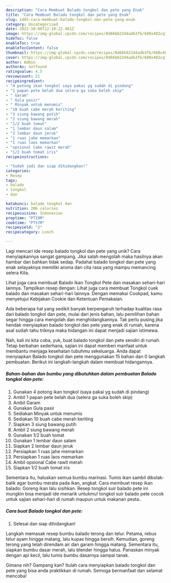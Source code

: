 ```yaml
---
description: "Cara Membuat Balado tongkol dan pete yang Enak"
title: "Cara Membuat Balado tongkol dan pete yang Enak"
slug: 1405-cara-membuat-balado-tongkol-dan-pete-yang-enak
category: Uncategorized
date: 2022-10-06T22:10:22.461Z
image: https://img-global.cpcdn.com/recipes/8d66b82344adb3fb/680x482cq70/balado-tongkol-dan-pete-foto-resep-utama.jpg
hideToc: false
enableToc: true
enableTocContent: false
thumbnail: https://img-global.cpcdn.com/recipes/8d66b82344adb3fb/680x482cq70/balado-tongkol-dan-pete-foto-resep-utama.jpg
cover: https://img-global.cpcdn.com/recipes/8d66b82344adb3fb/680x482cq70/balado-tongkol-dan-pete-foto-resep-utama.jpg
author: Admin
authorAv: notfound
ratingvalue: 4.5
reviewcount: 21
recipeingredient:
- "4 potong ikan tongkol saya pakai yg sudah di pindang"
- "1 papan pete belah dua selera ga suka boleh skip"
- " Garam"
- " Gula pasir"
- " Minyak untuk menumis"
- "10 buah cabe merah keriting"
- "3 siung bawang putih"
- "2 siung bawang merah"
- "1/2 buah tomat"
- "1 lembar daun salam"
- "2 lembar daun jeruk"
- "1 ruas jahe memarkan"
- "1 ruas laos memarkan"
- "opsional Cabe rawit merah"
- "1/2 buah tomat iris"
recipeinstructions:

- "Sudah jadi dan siap dihidangkan!"
categories:
- Resep
tags:
- balado
- tongkol
- dan

katakunci: balado tongkol dan 
nutrition: 206 calories
recipecuisine: Indonesian
preptime: "PT19M"
cooktime: "PT57M"
recipeyield: "2"
recipecategory: Lunch

---
```





Lagi mencari ide resep balado tongkol dan pete yang unik? Cara menyiapkannya sangat gampang. Jika salah mengolah maka hasilnya akan hambar dan bahkan tidak sedap. Padahal balado tongkol dan pete yang enak selayaknya memiliki aroma dan cita rasa yang mampu memancing selera Kita.





Lihat juga cara membuat Balado Ikan Tongkol Pete dan masakan sehari-hari lainnya. Tampilkan resep dengan: Lihat juga cara membuat Tongkol cuek balado dan masakan sehari-hari lainnya. Dengan memakai Cookpad, kamu menyetujui Kebijakan Cookie dan Ketentuan Pemakaian.

Ada beberapa hal yang sedikit banyak berpengaruh terhadap kualitas rasa dari balado tongkol dan pete, mulai dari jenis bahan, lalu pemilihan bahan segar hingga cara mengolah dan menghidangkannya. Tak perlu pusing jika hendak menyiapkan balado tongkol dan pete yang enak di rumah, karena asal sudah tahu triknya maka hidangan ini dapat menjadi sajian istimewa.






Nah, kali ini kita coba, yuk, buat balado tongkol dan pete sendiri di rumah. Tetap berbahan sederhana, sajian ini dapat memberi manfaat untuk membantu menjaga kesehatan tubuhmu sekeluarga. Anda dapat menyiapkan Balado tongkol dan pete menggunakan 15 bahan dan 0 langkah pembuatan. Berikut ini langkah-langkah dalam membuat hidangannya.

<!--inarticleads1-->

##### Bahan-bahan dan bumbu yang dibutuhkan dalam pembuatan Balado tongkol dan pete:

1. Gunakan 4 potong ikan tongkol (saya pakai yg sudah di pindang)
1. Ambil 1 papan pete belah dua (selera ga suka boleh skip)
1. Ambil  Garam
1. Gunakan  Gula pasir
1. Sediakan  Minyak untuk menumis
1. Sediakan 10 buah cabe merah keriting
1. Siapkan 3 siung bawang putih
1. Ambil 2 siung bawang merah
1. Gunakan 1/2 buah tomat
1. Gunakan 1 lembar daun salam
1. Siapkan 2 lembar daun jeruk
1. Persiapkan 1 ruas jahe memarkan
1. Persiapkan 1 ruas laos memarkan
1. Ambil opsional Cabe rawit merah
1. Siapkan 1/2 buah tomat iris


Sementara itu, haluskan semua bumbu marinasi. Tumis ikan sambil dibolak-balik agar bumbu merata pada ikan, angkat. Cara membuat resep ikan balado: Goreng ikan lalu sisihkan. Resep tongkol suir balado pete ini mungkin bisa menjadi ide menarik untukmu! tongkol suir balado pete cocok untuk sajian sehari-hari di rumah maupun untuk makanan pesta.. 

<!--inarticleads2-->

##### Cara buat Balado tongkol dan pete:


1. Selesai dan siap dihidangkan!

Langkah memasak resep bumbu balado terong dan telur. Petama, rebus telur ayam hingga matang, lalu kupas hingga bersih. Kemudian, goreng terong yang telah direndam air dan garam hingga matang. Sementara itu, siapkan bumbu dasar merah, lalu blender hingga halus. Panaskan minyak dengan api kecil, lalu tumis bumbu dasarnya sampai tanak. 

Gimana nih? Gampang kan? Itulah cara menyiapkan balado tongkol dan pete yang bisa anda praktikkan di rumah. Semoga bermanfaat dan selamat mencoba!
